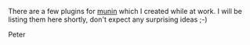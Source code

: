 There are a few plugins for [munin](http://munin-monitoring.org/) which I created while at work.
I will be listing them here shortly, don't expect any surprising ideas ;-)

Peter

